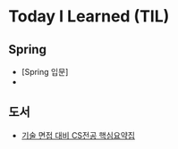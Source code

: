 # Today I Learned (TIL)

## Spring
* [Spring 입문]
* 

## 도서
* [기술 면접 대비 CS전공 핵심요약집](https://github.com/jisubaek/TIL/tree/main/%EB%8F%84%EC%84%9C/%EA%B8%B0%EC%88%A0%EB%A9%B4%EC%A0%91%EB%8C%80%EB%B9%84%20CS%EC%A0%84%EA%B3%B5%20%ED%95%B5%EC%8B%AC%EC%9A%94%EC%95%BD%EC%A7%91)
